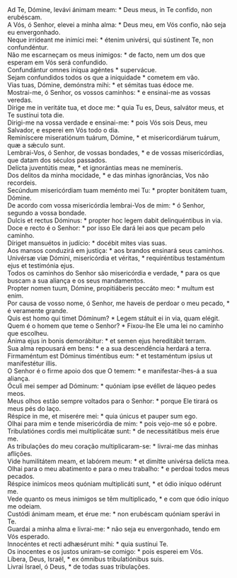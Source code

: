 <div class="dropcap text-justify">Ad Te, Dómine, levávi ánimam meam: * Deus meus, in Te confído, non erubéscam.</div>
<div class="dropcap text-justify">A Vós, ó Senhor, elevei a minha alma: * Deus meu, em Vós confio, não seja eu envergonhado.</div>
<div class="text-justify">Neque irrídeant me inimíci mei: * étenim univérsi, qui sústinent Te, non confundéntur.</div>
<div class="text-justify">Não me escarneçam os meus inimigos: * de facto, nem um dos que esperam em Vós será confundido.</div>
<div class="text-justify">Confundántur omnes iníqua agéntes * supervácue.</div>
<div class="text-justify">Sejam confundidos todos os que a iniquidade * cometem em vão.</div>
<div class="text-justify">Vias tuas, Dómine, demónstra mihi: * et sémitas tuas édoce me.</div>
<div class="text-justify">Mostrai-me, ó Senhor, os vossos caminhos: * e ensinai-me as vossas veredas.</div>
<div class="text-justify">Dírige me in veritáte tua, et doce me: * quia Tu es, Deus, salvátor meus, et Te sustínui tota die.</div>
<div class="text-justify">Dirigi-me na vossa verdade e ensinai-me: * pois Vós sois Deus, meu Salvador, e esperei em Vós todo o dia.</div>
<div class="text-justify">Reminíscere miseratiónum tuárum, Dómine, * et misericordiárum tuárum, quæ a sǽculo sunt.</div>
<div class="text-justify">Lembrai-Vos, ó Senhor, de vossas bondades, * e de vossas misericórdias, que datam dos séculos passados.</div>
<div class="text-justify">Delícta juventútis meæ, * et ignorántias meas ne memíneris.</div>
<div class="text-justify">Dos delitos da minha mocidade, * e das minhas ignorâncias, Vos não recordeis.</div>
<div class="text-justify">Secúndum misericórdiam tuam meménto mei Tu: * propter bonitátem tuam, Dómine.</div>
<div class="text-justify">De acordo com vossa misericórdia lembrai-Vos de mim: * ó Senhor, segundo a vossa bondade.</div>
<div class="text-justify">Dulcis et rectus Dóminus: * propter hoc legem dabit delinquéntibus in via.</div>
<div class="text-justify">Doce e recto é o Senhor: * por isso Ele dará lei aos que pecam pelo caminho.</div>
<div class="text-justify">Díriget mansuétos in judício: * docébit mites vias suas.</div>
<div class="text-justify">Aos mansos conduzirá em justiça: * aos brandos ensinará seus caminhos.</div>
<div class="text-justify">Univérsæ viæ Dómini, misericórdia et véritas, * requiréntibus testaméntum ejus et testimónia ejus.</div>
<div class="text-justify">Todos os caminhos do Senhor são misericórdia e verdade, * para os que buscam a sua aliança e os seus mandamentos.</div>
<div class="text-justify">Propter nomen tuum, Dómine, propitiáberis peccáto meo: * multum est enim.</div>
<div class="text-justify">Por causa de vosso nome, ó Senhor, me haveis de perdoar o meu pecado, * é veramente grande.</div>
<div class="text-justify">Quis est homo qui timet Dóminum? * Legem státuit ei in via, quam elégit.</div>
<div class="text-justify">Quem é o homem que teme o Senhor? * Fixou-lhe Ele uma lei no caminho que escolheu.</div>
<div class="text-justify">Ánima ejus in bonis demorábitur: * et semen ejus hereditábit terram.</div>
<div class="text-justify">Sua alma repousará em bens: * e a sua descendência herdará a terra.</div>
<div class="text-justify">Firmaméntum est Dóminus timéntibus eum: * et testaméntum ipsíus ut manifestétur illis.</div>
<div class="text-justify">O Senhor é o firme apoio dos que O temem: * e manifestar-lhes-á a sua aliança.</div>
<div class="text-justify">Óculi mei semper ad Dóminum: * quóniam ipse evéllet de láqueo pedes meos.</div>
<div class="text-justify">Meus olhos estão sempre voltados para o Senhor: * porque Ele tirará os meus pés do laço.</div>
<div class="text-justify">Réspice in me, et miserére mei: * quia únicus et pauper sum ego.</div>
<div class="text-justify">Olhai para mim e tende misericórdia de mim: * pois vejo-me só e pobre.</div>
<div class="text-justify">Tribulatiónes cordis mei multiplicátæ sunt: * de necessitátibus meis érue me.</div>
<div class="text-justify">As tribulações do meu coração multiplicaram-se: * livrai-me das minhas aflições.</div>
<div class="text-justify">Vide humilitátem meam, et labórem meum: * et dimítte univérsa delícta mea.</div>
<div class="text-justify">Olhai para o meu abatimento e para o meu trabalho: * e perdoai todos meus pecados.</div>
<div class="text-justify">Réspice inimícos meos quóniam multiplicáti sunt, * et ódio iníquo odérunt me.</div>
<div class="text-justify">Vede quanto os meus inimigos se têm multiplicado, * e com que ódio iníquo me odeiam.</div>
<div class="text-justify">Custódi ánimam meam, et érue me: * non erubéscam quóniam sperávi in Te.</div>
<div class="text-justify">Guardai a minha alma e livrai-me: * não seja eu envergonhado, tendo em Vós esperado.</div>
<div class="text-justify">Innocéntes et recti adhæsérunt mihi: * quia sustínui Te.</div>
<div class="text-justify">Os inocentes e os justos uniram-se comigo: * pois esperei em Vós.</div>
<div class="text-justify">Líbera, Deus, Israël, * ex ómnibus tribulatiónibus suis.</div>
<div class="text-justify">Livrai Israel, ó Deus, * de todas suas tribulações.</div>
